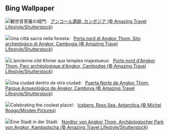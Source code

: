 ## Bing Wallpaper
![](https://www.bing.com/th?id=OHR.AngkorPark_JA-JP7719711425_UHD.jpg&w=1000)観世音菩薩の城門:&nbsp;&ensp;[アンコール遺跡, カンボジア (© Amazing Travel Lifestyle/Shutterstock)](https://www.bing.com/th?id=OHR.AngkorPark_JA-JP7719711425_UHD.jpg)
<br><br/>
![](https://www.bing.com/th?id=OHR.AngkorPark_IT-IT0676131866_UHD.jpg&w=1000)Una città sacra nella foresta:&nbsp;&ensp;[Porta nord di Angkor Thom, Sito archeologico di Angkor, Cambogia  (© Amazing Travel Lifestyle/Shutterstock)](https://www.bing.com/th?id=OHR.AngkorPark_IT-IT0676131866_UHD.jpg)
<br><br/>
![](https://www.bing.com/th?id=OHR.AngkorPark_FR-FR1945266452_UHD.jpg&w=1000)L’ancienne cité Khmer aux temples majestueux:&nbsp;&ensp;[Porte nord d'Angkor Thom, Parc archéologique d'Angkor, Cambodge (© Amazing Travel Lifestyle/Shutterstock)](https://www.bing.com/th?id=OHR.AngkorPark_FR-FR1945266452_UHD.jpg)
<br><br/>
![](https://www.bing.com/th?id=OHR.AngkorPark_ES-ES7800966681_UHD.jpg&w=1000)Una ciudad dentro de otra ciudad:&nbsp;&ensp;[Puerta Norte de Angkor Thom, Parque Arqueológico de Angkor, Camboya (© Amazing Travel Lifestyle/Shutterstock)](https://www.bing.com/th?id=OHR.AngkorPark_ES-ES7800966681_UHD.jpg)
<br><br/>
![](https://www.bing.com/th?id=OHR.IcebergAntarctica_EN-GB4409581826_UHD.jpg&w=1000)Celebrating the coolest place!:&nbsp;&ensp;[Iceberg, Ross Sea, Antarctica (© Michel Roggo/Minden Pictures)](https://www.bing.com/th?id=OHR.IcebergAntarctica_EN-GB4409581826_UHD.jpg)
<br><br/>
![](https://www.bing.com/th?id=OHR.AngkorPark_DE-DE5680192070_UHD.jpg&w=1000)Eine Stadt in der Stadt:&nbsp;&ensp;[Nordtor von Angkor Thom, Archäologischer Park von Angkor, Kambodscha (© Amazing Travel Lifestyle/Shutterstock)](https://www.bing.com/th?id=OHR.AngkorPark_DE-DE5680192070_UHD.jpg)
<br><br/>
